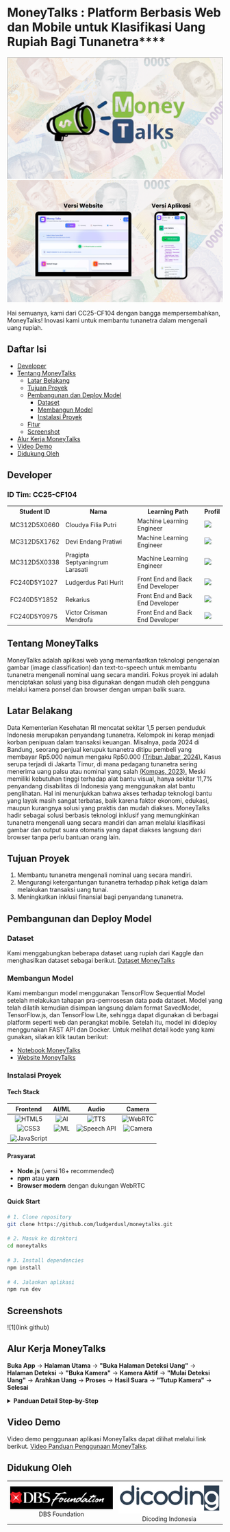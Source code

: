 # MoneyTalks : Platform Berbasis Web dan Mobile untuk Klasifikasi Uang Rupiah Bagi Tunanetra\*\***

![Logo MoneyTalks](https://raw.githubusercontent.com/Pragiptalrs/Capstone-MoneyTalks/main/logomoneytalks.png)
![Versi MoneyTalks](https://raw.githubusercontent.com/Pragiptalrs/Capstone-MoneyTalks/main/versimoneytalks.png)

Hai semuanya, kami dari CC25-CF104 dengan bangga mempersembahkan, MoneyTalks! Inovasi kami untuk membantu tunanetra dalam mengenali uang rupiah.

## Daftar Isi

- [Developer](#developer)
- [Tentang MoneyTalks](#tentang-moneytalks)
  - [Latar Belakang](#latar-belakang)
  - [Tujuan Proyek](#tujuan-proyek)
  - [Pembangunan dan Deploy Model](#pembangunan-dan-deploy-model)
    - [Dataset](#dataset)
    - [Membangun Model](#membangun-model)
    - [Instalasi Proyek](#instalasi-proyek)
  - [Fitur](#fitur)
  - [Screenshot](#screenshot)
- [Alur Kerja MoneyTalks](#alur-kerja-moneytalks)
- [Video Demo](#video-demo)
- [Didukung Oleh](#didukung-oleh)

## Developer

<div>
  <h3>ID Tim: CC25-CF104</h3>
  <table>
    <tr>
      <th>Student ID</th>
      <th>Nama</th>
      <th>Learning Path</th>
      <th>Profil</th>
    </tr>
    <tr>
      <td>MC312D5X0660</td>
      <td>Cloudya Filia Putri</td>
      <td>Machine Learning Engineer</td>
      <td>
        <a href="https://www.linkedin.com/in/cloudyafilia/"><img src="https://img.shields.io/badge/linkedin-%230077B5.svg?style=for-the-badge&logo=linkedin&logoColor=white"></a>
      </td>
    </tr>
    <tr>
      <td>MC312D5X1762</td>
      <td>Devi Endang Pratiwi</td>
      <td>Machine Learning Engineer</td>
    <td>
        <a href="https://www.linkedin.com/in/deviendangpratiwi/"><img src="https://img.shields.io/badge/linkedin-%230077B5.svg?style=for-the-badge&logo=linkedin&logoColor=white"></a>
      </td>
    </tr>
    <tr>
      <td>MC312D5X0338</td>
      <td>Pragipta Septyaningrum Larasati</td>
      <td>Machine Learning Engineer</td>
    <td>
        <a href="https://www.linkedin.com/in/pragiptaseptyaningrumlarasati/"><img src="https://img.shields.io/badge/linkedin-%230077B5.svg?style=for-the-badge&logo=linkedin&logoColor=white"></a>
      </td>
    </tr>
    <tr>
      <td>FC240D5Y1027</td>
      <td>Ludgerdus Pati Hurit</td>
      <td>Front End and Back End Developer</td>
 <td>
        <a href="https://www.linkedin.com/in/ludgerdus-pati-hurit-331181266/"><img src="https://img.shields.io/badge/linkedin-%230077B5.svg?style=for-the-badge&logo=linkedin&logoColor=white"></a>
      </td>
    </tr>
    <tr>
      <td>FC240D5Y1852</td>
      <td>Rekarius</td>
      <td>Front End and Back End Developer</td>
   <td>
        <a href="https://www.linkedin.com/in/rekarius/"><img src="https://img.shields.io/badge/linkedin-%230077B5.svg?style=for-the-badge&logo=linkedin&logoColor=white"></a>
      </td>
    </tr>
    <tr>
      <td>FC240D5Y0975</td>
      <td>Victor Crisman Mendrofa</td>
      <td>Front End and Back End Developer</td>
 <td>
        <a href="https://www.linkedin.com/in/victor-crisman-mendrofa-1b2bba275/"><img src="https://img.shields.io/badge/linkedin-%230077B5.svg?style=for-the-badge&logo=linkedin&logoColor=white"></a>
      </td>
    </tr>
  </table>
</div>

## Tentang MoneyTalks

MoneyTalks adalah aplikasi web yang memanfaatkan teknologi pengenalan gambar (image classification) dan text-to-speech untuk membantu tunanetra mengenali nominal uang secara mandiri. Fokus proyek ini adalah menciptakan solusi yang bisa digunakan dengan mudah oleh pengguna melalui kamera ponsel dan browser dengan umpan balik suara.

## Latar Belakang

Data Kementerian Kesehatan RI mencatat sekitar 1,5 persen penduduk Indonesia merupakan penyandang tunanetra. Kelompok ini kerap menjadi korban penipuan dalam transaksi keuangan. Misalnya, pada 2024 di Bandung, seorang penjual kerupuk tunanetra ditipu pembeli yang membayar Rp5.000 namun mengaku Rp50.000 [(Tribun Jabar, 2024).](https://jabar.tribunnews.com/2024/11/06/kisah-pilu-penjual-kerupuk-tunanetra-ditipu-pembeli-bayar-pakai-uang-rp-5-ribu-ngakunya-rp-50-ribu) Kasus serupa terjadi di Jakarta Timur, di mana pedagang tunanetra sering menerima uang palsu atau nominal yang salah [(Kompas, 2023).](https://megapolitan.kompas.com/read/2023/02/22/06261591/kisah-pilu-pedagang-tunanetra-kerap-ditipu-pembeli-yang-bayar-pakai-uang) Meski memiliki kebutuhan tinggi terhadap alat bantu visual, hanya sekitar 11,7% penyandang disabilitas di Indonesia yang menggunakan alat bantu penglihatan. Hal ini menunjukkan bahwa akses terhadap teknologi bantu yang layak masih sangat terbatas, baik karena faktor ekonomi, edukasi, maupun kurangnya solusi yang praktis dan mudah diakses. MoneyTalks hadir sebagai solusi berbasis teknologi inklusif yang memungkinkan tunanetra mengenali uang secara mandiri dan aman melalui klasifikasi gambar dan output suara otomatis yang dapat diakses langsung dari browser tanpa perlu bantuan orang lain.

## Tujuan Proyek

1. Membantu tunanetra mengenali nominal uang secara mandiri.
2. Mengurangi ketergantungan tunanetra terhadap pihak ketiga dalam melakukan transaksi uang tunai.
3. Meningkatkan inklusi finansial bagi penyandang tunanetra.

## Pembangunan dan Deploy Model

### Dataset

Kami menggabungkan beberapa dataset uang rupiah dari Kaggle dan menghasilkan dataset sebagai berikut.
[Dataset MoneyTalks](https://drive.google.com/file/d/1pfp23p8zYdz1zAOaEw4fEYiHFXm4ixvJ/view?usp=sharing)

### Membangun Model

Kami membangun model menggunakan TensorFlow Sequential Model setelah melakukan tahapan pra-pemrosesan data pada dataset. Model yang telah dilatih kemudian disimpan langsung dalam format SavedModel, TensorFlow.js, dan TensorFlow Lite, sehingga dapat digunakan di berbagai platform seperti web dan perangkat mobile. Setelah itu, model ini dideploy menggunakan FAST API dan Docker.
Untuk melihat detail kode yang kami gunakan, silakan klik tautan berikut:

- [Notebook MoneyTalks](https://colab.research.google.com/drive/114lNiIakORxkFqQPaWJayhMHSfSsAAwM#scrollTo=mMLZesHm5F2I)
- [Website MoneyTalks](https://money-talks-final.vercel.app/)

### Instalasi Proyek

</div>

#### Tech Stack

<div>

|                                                   **Frontend**                                                    |                                                      **AI/ML**                                                      |                                                       **Audio**                                                       |                                                  **Camera**                                                  |
| :---------------------------------------------------------------------------------------------------------------: | :-----------------------------------------------------------------------------------------------------------------: | :-------------------------------------------------------------------------------------------------------------------: | :----------------------------------------------------------------------------------------------------------: |
|        ![HTML5](https://img.shields.io/badge/HTML5-E34F26?style=for-the-badge&logo=html5&logoColor=white)         | ![AI](https://img.shields.io/badge/Image_Classification-FF6B6B?style=for-the-badge&logo=tensorflow&logoColor=white) |      ![TTS](https://img.shields.io/badge/Text_to_Speech-4ECDC4?style=for-the-badge&logo=google&logoColor=white)       |    ![WebRTC](https://img.shields.io/badge/WebRTC-333333?style=for-the-badge&logo=webrtc&logoColor=white)     |
|          ![CSS3](https://img.shields.io/badge/CSS3-1572B6?style=for-the-badge&logo=css3&logoColor=white)          |     ![ML](https://img.shields.io/badge/Machine_Learning-FF9500?style=for-the-badge&logo=python&logoColor=white)     | ![Speech API](https://img.shields.io/badge/Web_Speech_API-45B7D1?style=for-the-badge&logo=javascript&logoColor=white) | ![Camera](https://img.shields.io/badge/Camera_Access-96CEB4?style=for-the-badge&logo=camera&logoColor=white) |
| ![JavaScript](https://img.shields.io/badge/JavaScript-F7DF1E?style=for-the-badge&logo=javascript&logoColor=black) |

#### Prasyarat

- **Node.js** (versi 16+ recommended)
- **npm** atau **yarn**
- **Browser modern** dengan dukungan WebRTC

#### Quick Start

```bash
# 1. Clone repository
git clone https://github.com/ludgerdusl/moneytalks.git

# 2. Masuk ke direktori
cd moneytalks

# 3. Install dependencies
npm install

# 4. Jalankan aplikasi
npm run dev
```

## Screenshots

![1](link github)

## Alur Kerja MoneyTalks

</div>

**Buka App** → **Halaman Utama** → **"Buka Halaman Deteksi Uang"** → **Halaman Deteksi** → **"Buka Kamera"** → **Kamera Aktif** → **"Mulai Deteksi Uang"** → **Arahkan Uang** → **Proses** → **Hasil Suara** → **"Tutup Kamera"** → **Selesai**

</div>

<details>
<summary><strong>Panduan Detail Step-by-Step</strong></summary>

<br>

### 1️. **Membuka Aplikasi**

```
Buka aplikasi MoneyTalks atau kunjungi website MoneyTalks
Anda akan masuk ke halaman selamat datang
```

### 2️. **Navigasi ke Halaman Deteksi**

```
Di halaman selamat datang, ucapkan: "Buka Halaman Deteksi Uang"
Sistem akan mengarahkan Anda ke halaman deteksi
```

### 3️. **Mengaktifkan Kamera**

```
Di halaman deteksi uang, ucapkan: "Buka Kamera"
Kamera akan aktif dan siap digunakan
```

### 4️. **Memulai Proses Deteksi**

```
Ucapkan: "Mulai Deteksi Uang"
Arahkan uang kertas pada kamera dengan posisi yang benar
Pastikan uang terlihat jelas dan pencahayaan cukup
```

### 5️. **Menunggu Hasil**

```
Tunggu hingga sistem selesai memproses gambar
Dengarkan output suara yang akan menyebutkan nominal uang
```

### 6️. **Menutup Aplikasi**

```
Setelah selesai, ucapkan: "Tutup Kamera"
Kamera akan tertutup dan proses deteksi berhenti
```

> **Tips Penggunaan Optimal:**
>
> - Pastikan uang kertas dalam kondisi baik dan tidak terlipat
> - Gunakan pencahayaan yang cukup untuk hasil deteksi terbaik
> - Posisikan uang tegak lurus dengan kamera
> - Tunggu sebentar setelah memberikan perintah suara

</details>

## Video Demo

Video demo penggunaan aplikasi MoneyTalks dapat dilihat melalui link berikut. [Video Panduan Penggunaan MoneyTalks](link).

## Didukung Oleh

<table>
  <tr>
    <td align="center">
      <img src="https://raw.githubusercontent.com/Pragiptalrs/Capstone-MoneyTalks/main/logodbs.webp" alt="DBS Foundation" width="320"/><br>DBS Foundation
    </td>
    <td align="center">
      <img src="https://raw.githubusercontent.com/Pragiptalrs/Capstone-MoneyTalks/main/logo_dicoding.png" alt="Dicoding Indonesia" width="320"/><br>Dicoding Indonesia
    </td>
  </tr>
</table>
